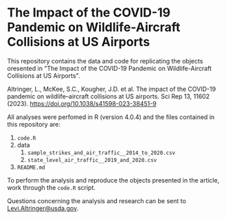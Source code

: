 # The Impact of the COVID-19 Pandemic on Wildlife-Aircraft Collisions at US Airports

This repository contains the data and code for replicating the objects oresented in "The Impact of the COVID-19 Pandemic on Wildlife-Aircraft Collisions at US Airports".

Altringer, L., McKee, S.C., Kougher, J.D. et al. The impact of the COVID-19 pandemic on wildlife–aircraft collisions at US airports. Sci Rep 13, 11602 (2023). <https://doi.org/10.1038/s41598-023-38451-9>

All analyses were perfomed in R (version 4.0.4) and the files contained in this repository are:

  1. `code.R`
  2. data
     1. `sample_strikes_and_air_traffic__2014_to_2020.csv`
     2. `state_level_air_traffic__2019_and_2020.csv`
  3. `README.md`

To perform the analysis and reproduce the objects presented in the article, work through the `code.R` script.

Questions concerning the analysis and research can be sent to <Levi.Altringer@usda.gov>.
